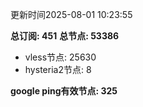更新时间2025-08-01 10:23:55

**总订阅: 451**
**总节点: 53386**
- vless节点: 25630
- hysteria2节点: 8

**google ping有效节点: 325**
